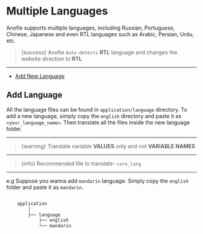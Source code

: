 # Multiple Languages

Anofie supports multiple languages, including Russian, Portuguese, Chinese, Japanese and even RTL languages such as Arabic, Persian, Urdu, etc. 

> {success} Anofie `Auto-detects` **RTL** language and changes the website direction to **RTL**

---

- [Add New Language](#Add-New-Language)


<a name="Add-Language"></a>
## Add Language

All the language files can be found in `application/language` directory. To add a new language, simply copy the `english` directory and paste it as `<your_language_name>`. Then translate all the files inside the new language folder.

---

>{warning} Translate variable **VALUES** only and not **VARIABLE NAMES**

---

> {info} Recommended file to translate- `core_lang`

---

e.g Suppose you wanna add `mandarin` language. Simply copy the `english` folder and paste it as `mandarin`.

```bash

    application
        │
        ├── language
            ├── english
            └── mandarin

```
